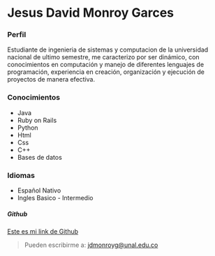 # Jesus David Monroy Garces

### Perfil 
Estudiante de ingenieria de sistemas y computacion de la universidad nacional de ultimo semestre, me caracterizo por ser dinámico, con conocimientos en computación y manejo de diferentes lenguajes de programación, experiencia en creación, organización y ejecución de proyectos de manera efectiva.

### Conocimientos
  * Java
  * Ruby on Rails
  * Python
  * Html
  * Css
  * C++
  * Bases de datos

### Idiomas
  * Español Nativo
  * Ingles Basico - Intermedio

##### Github
[Este es mi link de Github](https://github.com/jdmonroyg)
>Pueden escribirme a: jdmonroyg@unal.edu.co


